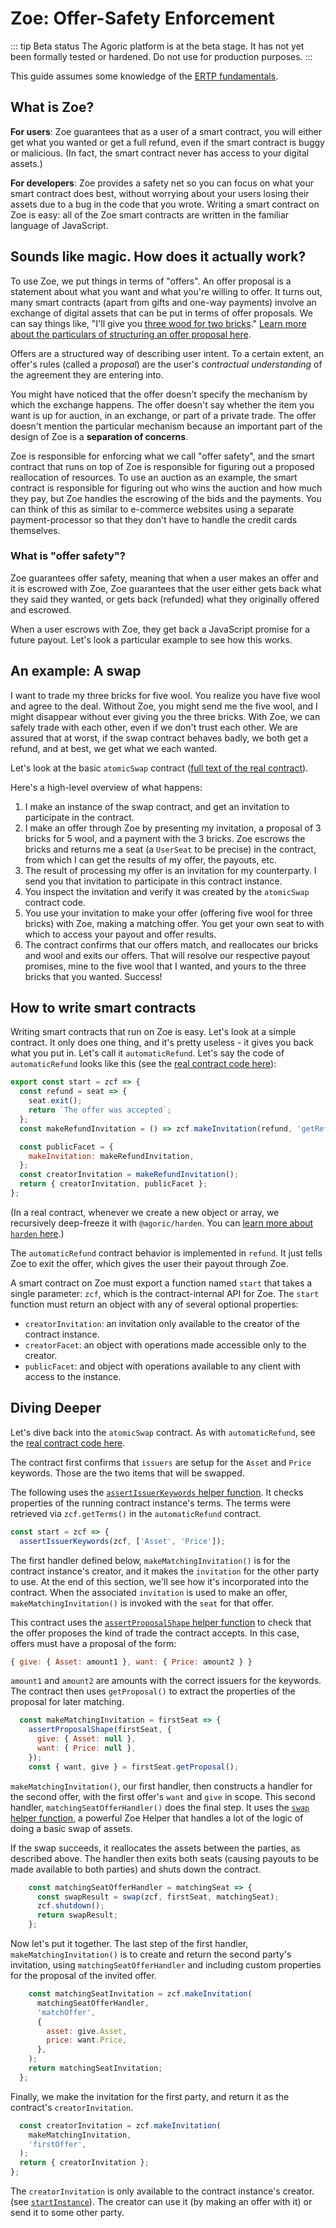 # Zoe: Offer-Safety Enforcement

<Zoe-Version/>

::: tip Beta status
The Agoric platform is at the beta stage. It has not yet been formally tested
or hardened. Do not use for production purposes.
:::

This guide assumes some knowledge of the [ERTP
fundamentals](../../ertp/guide/).

## What is Zoe?

__For users__: Zoe guarantees that as a user of a smart contract, you
will either get what you wanted or get a full refund, even if the
smart contract is buggy or malicious. (In fact, the smart contract
never has access to your digital assets.)

__For developers__: Zoe provides a safety net so you can focus on what
your smart contract does best, without worrying about your users
losing their assets due to a bug in the code that you wrote. Writing a
smart contract on Zoe is easy: all of the Zoe smart contracts are
written in the familiar language of JavaScript.

## Sounds like magic. How does it actually work?

To use Zoe, we put things in terms of "offers". An offer proposal is a
statement about what you want and what you're willing to offer. It
turns out, many smart contracts (apart from gifts and one-way
payments) involve an exchange of digital assets that can be put in
terms of offer proposals. We
can say things like, "I'll give you [three wood for two
bricks](https://en.wikipedia.org/wiki/Catan)." [Learn more about the
particulars of structuring an offer proposal here](./proposal.md).

Offers are a structured way of describing user intent. To a certain
extent, an offer's rules (called a *proposal*) are the user's
*contractual understanding* of the agreement they are entering into.

You might have noticed that the offer doesn't specify the mechanism by
which the exchange happens. The offer doesn't say whether the item you
want is up for auction, in an exchange, or part of a private trade.
The offer doesn't mention the particular mechanism because an
important part of the design of Zoe is a __separation of concerns__.

Zoe is responsible for enforcing what we call "offer safety", and the
smart contract that runs on top of Zoe is responsible for figuring out
a proposed reallocation of resources. To use an auction as an example,
the smart contract is responsible for figuring out who wins the
auction and how much they pay, but Zoe handles the escrowing of the
bids and the payments. You can think of this as similar to e-commerce
websites using a separate payment-processor so that they don't have to
handle the credit cards themselves.

### What is "offer safety"?

Zoe guarantees offer safety, meaning that when a user makes an offer
and it is escrowed with Zoe, Zoe guarantees that the user either
gets back what they said they wanted, or gets back (refunded) what they
originally offered and escrowed.

When a user escrows with Zoe, they get back
a JavaScript promise for a future payout. Let's
look a particular example to see how this works.

## An example: A swap

I want to trade my three bricks for five wool. You realize you have
five wool and agree to the deal. Without Zoe, you might send
me the five wool, and I might disappear without ever giving you the
three bricks. With Zoe, we can safely trade with each other,
even if we don't trust each other. We are assured that at worst, if
the swap contract behaves badly, we both get a refund, and at
best, we get what we each wanted.

Let's look at the basic `atomicSwap` contract ([full text of
the real contract](https://github.com/Agoric/agoric-sdk/blob/master/packages/zoe/src/contracts/atomicSwap.js)).

Here's a high-level overview of what happens:
1. I make an instance of the swap contract, and get an invitation to
   participate in the contract.
2. I make an offer through Zoe by presenting my invitation, a proposal
   of 3 bricks for 5 wool, and a payment with the 3 bricks. Zoe escrows
   the bricks and returns me a seat (a `UserSeat` to be precise) in the
   contract, from which I can get the results of my offer, the payouts, etc.
3. The result of processing my offer is an invitation for my counterparty.
   I send you that invitation to participate in this contract instance.
4. You inspect the invitation and verify it was created by the
   `atomicSwap` contract code.
5. You use your invitation to make your offer (offering five wool for
   three bricks) with Zoe, making a matching offer. You get your own seat
   to with which to access your payout and offer results.
6. The contract confirms that our offers match, and reallocates our bricks
   and wool and exits our offers. That will resolve our respective payout
   promises, mine to the five wool that I wanted, and yours to the three
   bricks that you wanted. Success!

## How to write smart contracts

Writing smart contracts that run on Zoe is easy. Let's look
at a simple contract. It only does one thing, and
it's pretty useless - it gives you back what you put in. Let's call it
`automaticRefund`. Let's say the code of `automaticRefund` looks like
this (see the [real contract code
here](https://github.com/Agoric/agoric-sdk/blob/master/packages/zoe/src/contracts/automaticRefund.js)):

```js
export const start = zcf => {
  const refund = seat => {
    seat.exit();
    return `The offer was accepted`;
  };
  const makeRefundInvitation = () => zcf.makeInvitation(refund, 'getRefund');

  const publicFacet = {
    makeInvitation: makeRefundInvitation,
  };
  const creatorInvitation = makeRefundInvitation();
  return { creatorInvitation, publicFacet };
};
```
(In a real contract, whenever we create a new object or array, we recursively
deep-freeze it with `@agoric/harden`. You can [learn more about `harden` here](../../guides/js-programming/ses/ses-guide.md).)

The `automaticRefund` contract behavior is implemented in `refund`.
It just tells Zoe to exit the offer, which gives the user their payout
through Zoe.

A smart contract on Zoe must export a function named `start` that
takes a single parameter: `zcf`, which is the contract-internal API
for Zoe. The `start` function must return an object with any of
several optional properties:
- `creatorInvitation`: an invitation only available to the creator of the contract instance.
- `creatorFacet`: an object with operations made accessible only to the creator.
- `publicFacet`: and object with operations available to any client with access to the instance.

## Diving Deeper

Let's dive back into the `atomicSwap` contract. As with `automaticRefund`, see the [real contract code
here](https://github.com/Agoric/agoric-sdk/blob/master/packages/zoe/src/contracts/atomicSwap.js).

The contract first confirms that `issuers` are setup for the `Asset` and `Price` keywords. Those are the two items that will be swapped.

The following uses the [`assertIssuerKeywords` helper function](../api/zoe-helpers.md#assertissuerkeywords-zcf-keywords). It
checks properties of the running contract instance's terms. The terms were retrieved via `zcf.getTerms()`
in the `automaticRefund` contract.
```javascript
const start = zcf => {
  assertIssuerKeywords(zcf, ['Asset', 'Price']);
```

The first handler defined below, `makeMatchingInvitation()` is for the contract instance's creator, and it
makes the `invitation` for the other party to use. At the end of this section, we'll see how it's incorporated into
the contract. When the associated `invitation` is used to make an offer, `makeMatchingInvitation()` is invoked
with the `seat` for that offer. 

This contract uses the
[`assertProposalShape` helper function](../api/zoe-helpers.md#assertproposalshape-seat-expected) to 
check that the offer proposes the kind of trade the contract accepts. In this case, offers must
have a proposal of the form:
```js
{ give: { Asset: amount1 }, want: { Price: amount2 } }
```
`amount1` and `amount2` are amounts with the correct issuers for the keywords.
The contract then uses `getProposal()` to extract the properties of the proposal for later matching.
```js
  const makeMatchingInvitation = firstSeat => {
    assertProposalShape(firstSeat, {
      give: { Asset: null },
      want: { Price: null },
    });
    const { want, give } = firstSeat.getProposal();
```

`makeMatchingInvitation()`, our first handler, then constructs a handler for the second offer,
with the first offer's `want` and `give` in scope. This second
handler, `matchingSeatOfferHandler()` does the final step.
It uses the [`swap` helper  function](../api/zoe-helpers.md#swap-zcf-leftseat-rightseat),
a powerful Zoe Helper that handles a lot of the logic of doing a basic swap of assets.

If the swap succeeds, it reallocates the assets between the parties, as described above. The handler then exits 
both seats (causing payouts to be made available to both parties) and shuts down the contract.
```js
    const matchingSeatOfferHandler = matchingSeat => {
      const swapResult = swap(zcf, firstSeat, matchingSeat);
      zcf.shutdown();
      return swapResult;
    };
```
Now let's put it together. The last step of the first handler, `makeMatchingInvitation()`
is to create and return the second party's invitation, using
`matchingSeatOfferHandler` and including custom properties for the proposal of the invited offer.
```js
    const matchingSeatInvitation = zcf.makeInvitation(
      matchingSeatOfferHandler,
      'matchOffer',
      {
        asset: give.Asset,
        price: want.Price,
      },
    );
    return matchingSeatInvitation;
  };
```
Finally, we make the invitation for the first party, and return it as
the contract's `creatorInvitation`.
```js
  const creatorInvitation = zcf.makeInvitation(
    makeMatchingInvitation,
    'firstOffer',
  );
  return { creatorInvitation };
};
```
The `creatorInvitation` is only available to the contract instance's creator.
(see [`startInstance`](../api/zoe.md#e-zoe-startinstance-installation-issuerkeywordrecord-terms)).
The creator can use it (by making an offer with it) or send it to some other party.
